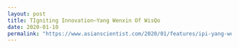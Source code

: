 ```yaml
---
layout: post
title: TIgniting Innovation—Yang Wenxin Of WisQo 
date: 2020-01-10
permalink: "https://www.asianscientist.com/2020/01/features/ipi-yang-wenxin-wisqo/"
---
```

